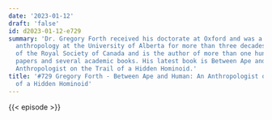 ```yaml
---
date: '2023-01-12'
draft: 'false'
id: d2023-01-12-e729
summary: 'Dr. Gregory Forth received his doctorate at Oxford and was a professor of
  anthropology at the University of Alberta for more than three decades. He is a fellow
  of the Royal Society of Canada and is the author of more than one hundred scholarly
  papers and several academic books. His latest book is Between Ape and Human: An
  Anthropologist on the Trail of a Hidden Hominoid.'
title: '#729 Gregory Forth - Between Ape and Human: An Anthropologist on the Trail
  of a Hidden Hominoid'
---
```

{{< episode >}}
